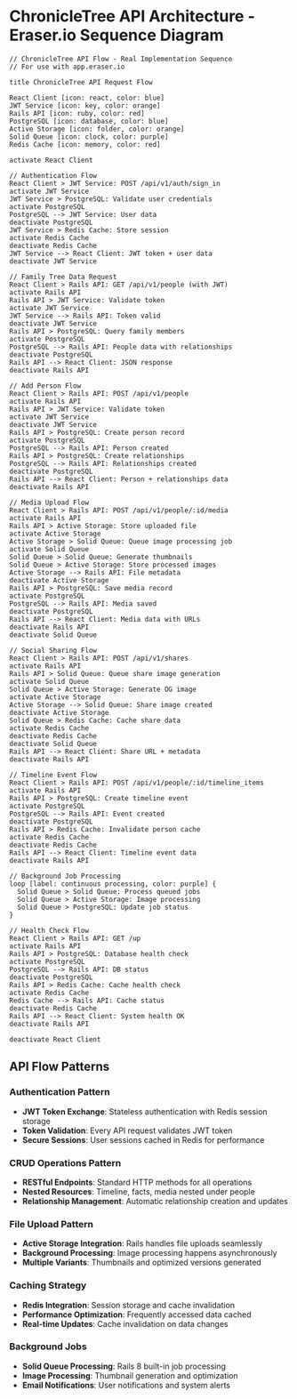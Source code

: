 # ChronicleTree API Architecture - Eraser.io Sequence Diagram

```
// ChronicleTree API Flow - Real Implementation Sequence
// For use with app.eraser.io

title ChronicleTree API Request Flow

React Client [icon: react, color: blue]
JWT Service [icon: key, color: orange] 
Rails API [icon: ruby, color: red]
PostgreSQL [icon: database, color: blue]
Active Storage [icon: folder, color: orange]
Solid Queue [icon: clock, color: purple]
Redis Cache [icon: memory, color: red]

activate React Client

// Authentication Flow
React Client > JWT Service: POST /api/v1/auth/sign_in
activate JWT Service
JWT Service > PostgreSQL: Validate user credentials
activate PostgreSQL
PostgreSQL --> JWT Service: User data
deactivate PostgreSQL
JWT Service > Redis Cache: Store session
activate Redis Cache
deactivate Redis Cache
JWT Service --> React Client: JWT token + user data
deactivate JWT Service

// Family Tree Data Request
React Client > Rails API: GET /api/v1/people (with JWT)
activate Rails API
Rails API > JWT Service: Validate token
activate JWT Service
JWT Service --> Rails API: Token valid
deactivate JWT Service
Rails API > PostgreSQL: Query family members
activate PostgreSQL
PostgreSQL --> Rails API: People data with relationships
deactivate PostgreSQL
Rails API --> React Client: JSON response
deactivate Rails API

// Add Person Flow
React Client > Rails API: POST /api/v1/people
activate Rails API
Rails API > JWT Service: Validate token
activate JWT Service
deactivate JWT Service
Rails API > PostgreSQL: Create person record
activate PostgreSQL
PostgreSQL --> Rails API: Person created
Rails API > PostgreSQL: Create relationships
PostgreSQL --> Rails API: Relationships created
deactivate PostgreSQL
Rails API --> React Client: Person + relationships data
deactivate Rails API

// Media Upload Flow
React Client > Rails API: POST /api/v1/people/:id/media
activate Rails API
Rails API > Active Storage: Store uploaded file
activate Active Storage
Active Storage > Solid Queue: Queue image processing job
activate Solid Queue
Solid Queue > Solid Queue: Generate thumbnails
Solid Queue > Active Storage: Store processed images
Active Storage --> Rails API: File metadata
deactivate Active Storage
Rails API > PostgreSQL: Save media record
activate PostgreSQL
PostgreSQL --> Rails API: Media saved
deactivate PostgreSQL
Rails API --> React Client: Media data with URLs
deactivate Rails API
deactivate Solid Queue

// Social Sharing Flow
React Client > Rails API: POST /api/v1/shares
activate Rails API
Rails API > Solid Queue: Queue share image generation
activate Solid Queue
Solid Queue > Active Storage: Generate OG image
activate Active Storage
Active Storage --> Solid Queue: Share image created
deactivate Active Storage
Solid Queue > Redis Cache: Cache share data
activate Redis Cache
deactivate Redis Cache
deactivate Solid Queue
Rails API --> React Client: Share URL + metadata
deactivate Rails API

// Timeline Event Flow
React Client > Rails API: POST /api/v1/people/:id/timeline_items
activate Rails API
Rails API > PostgreSQL: Create timeline event
activate PostgreSQL
PostgreSQL --> Rails API: Event created
deactivate PostgreSQL
Rails API > Redis Cache: Invalidate person cache
activate Redis Cache
deactivate Redis Cache
Rails API --> React Client: Timeline event data
deactivate Rails API

// Background Job Processing
loop [label: continuous processing, color: purple] {
  Solid Queue > Solid Queue: Process queued jobs
  Solid Queue > Active Storage: Image processing
  Solid Queue > PostgreSQL: Update job status
}

// Health Check Flow
React Client > Rails API: GET /up
activate Rails API
Rails API > PostgreSQL: Database health check
activate PostgreSQL
PostgreSQL --> Rails API: DB status
deactivate PostgreSQL
Rails API > Redis Cache: Cache health check
activate Redis Cache
Redis Cache --> Rails API: Cache status
deactivate Redis Cache
Rails API --> React Client: System health OK
deactivate Rails API

deactivate React Client
```

## API Flow Patterns

### Authentication Pattern
- **JWT Token Exchange**: Stateless authentication with Redis session storage
- **Token Validation**: Every API request validates JWT token
- **Secure Sessions**: User sessions cached in Redis for performance

### CRUD Operations Pattern
- **RESTful Endpoints**: Standard HTTP methods for all operations
- **Nested Resources**: Timeline, facts, media nested under people
- **Relationship Management**: Automatic relationship creation and updates

### File Upload Pattern
- **Active Storage Integration**: Rails handles file uploads seamlessly
- **Background Processing**: Image processing happens asynchronously
- **Multiple Variants**: Thumbnails and optimized versions generated

### Caching Strategy
- **Redis Integration**: Session storage and cache invalidation
- **Performance Optimization**: Frequently accessed data cached
- **Real-time Updates**: Cache invalidation on data changes

### Background Jobs
- **Solid Queue Processing**: Rails 8 built-in job processing
- **Image Processing**: Thumbnail generation and optimization
- **Email Notifications**: User notifications and system alerts

